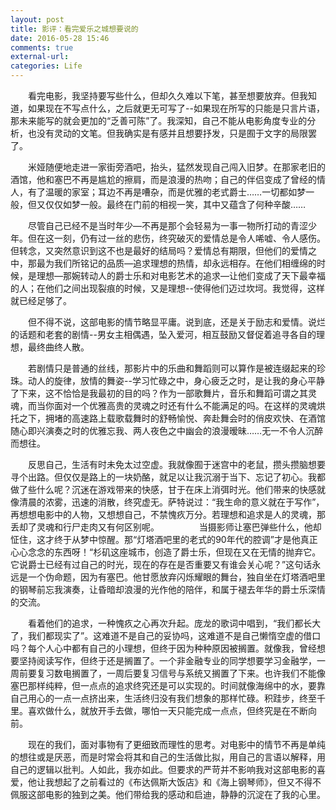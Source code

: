 ```yaml
---
layout: post
title: 影评：看完爱乐之城想要说的
date: 2016-05-28 15:46
comments: true
external-url:
categories: Life
---
```


　　看完电影，我坚持要写些什么，但却久久难以下笔，甚至想要放弃。但我知道，如果现在不写点什么，之后就更无可写了--如果现在所写的只能是只言片语，那未来能写的就会更加的“乏善可陈”了。我深知，自己不能从电影角度专业的分析，也没有灵动的文笔。但我确实是有感并且想要抒发，只是囿于文字的局限罢了。

　　米娅随便地走进一家街旁酒吧，抬头，猛然发现自己闯入旧梦。在那家老旧的酒馆，他和塞巴不再是尴尬的擦肩，而是浪漫的热吻；自己的伴侣变成了曾经的情人，有了温暖的家室；耳边不再是嘈杂，而是优雅的老式爵士……一切都如梦一般，但又仅仅如梦一般。最终在门前的相视一笑，其中又蕴含了何种辛酸……
	
　　尽管自己已经不是当时年少—不再是那个会轻易为一事一物所打动的青涩少年。但在这一刻，仍有过一丝的悲伤，终究破灭的爱情总是令人唏嘘、令人感伤。但转念，又突然意识到这不也是最好的结局吗？爱情总有期限，但他们的爱情之中，那最为我们所铭记的品质—追求理想的热情，却永远相存。在他们相缠绵的时候，是理想—那婉转动人的爵士乐和对电影艺术的追求—让他们变成了天下最幸福的人；在他们之间出现裂痕的时候，又是理想--使得他们迈过坎坷。我觉得，这样就已经足够了。
	
　　但不得不说，这部电影的情节略显平庸。说到底，还是关于励志和爱情。说烂的话题和老套的剧情--男女主相偶遇，坠入爱河，相互鼓励又督促着追寻各自的理想，最终曲终人散。

　　若剧情只是普通的丝线，那影片中的乐曲和舞蹈则可以算作是被连缀起来的珍珠。动人的旋律，放情的舞姿--学习忙碌之中，身心疲乏之时，是让我的身心平静了下来，这不恰恰是我最初的目的吗？作为一部歌舞片，音乐和舞蹈可谓之其灵魂，而当你面对一个优雅高贵的灵魂之时还有什么不能满足的吗。在这样的灵魂烘托之下，拥堵的高速路上载歌载舞时的舒畅愉悦、奔赴舞会时的俏皮欢快、在酒馆随心即兴演奏之时的优雅忘我、两人夜色之中幽会的浪漫暧昧……无一不令人沉醉而想往。

　　反思自己，生活有时未免太过空虚。我就像囿于迷宫中的老鼠，攒头攒脑想要寻个出路。但仅仅是路上的一块奶酪，就足以让我沉溺于当下、忘记了初心。我都做了些什么呢？沉迷在游戏带来的快感，甘于在床上消弭时光。他们带来的快感就像清晨的浓雾，迅速的消散，终究虚无。萨特说过：“我生命的意义就在于写作”，再想想电影中的人物，又想想自己，不禁愧疚万分。若理想和追求是人的灵魂，那丢却了灵魂和行尸走肉又有何区别呢。
　　
　　当摄影师让塞巴弹些什么，他却怔住，这才终于从梦中惊醒。那“灯塔酒吧里的老式的90年代的腔调”才是他真正心心念念的东西呀！“杉矶这座城市，创造了爵士乐，但现在又在无情的抛弃它。它说爵士已经有过自己的时光，现在的存在是否重要又有谁会关心呢？”这句话永远是一个伪命题，因为有塞巴。他甘愿放弃闪烁耀眼的舞台，独自坐在灯塔酒吧里的钢琴前忘我演奏，让昏暗却浪漫的光作他的陪伴，和属于褪去年华的爵士乐深情的交流。
	
　　看着他们的追求，一种愧疚之心再次升起。庞龙的歌词中唱到，“我们都长大了，我们都现实了”。这难道不是自己的妥协吗，这难道不是自己懒惰空虚的借口吗？每个人心中都有自己的小理想，但终于因为种种原因被搁置。就像我，曾经想要坚持阅读写作，但终于还是搁置了。一个非金融专业的同学想要学习金融学，一周前要复习数电搁置了，一周后要复习信号与系统又搁置了下来。也许我们不能像塞巴那样纯粹，但一点点的追求终究还是可以实现的。时间就像海绵中的水，要靠自己用心的一点一点挤出来，生活终归没有我们想象的那样忙碌。积跬步，终至千里。喜欢做什么，就放开手去做，哪怕一天只能完成一点点，但终究是在不断向前。
	
　　现在的我们，面对事物有了更细致而理性的思考。对电影中的情节不再是单纯的想往或是厌恶，而是时常会将其和自己的生活做比拟，用自己的言语以解释，用自己的逻辑以批判。人如此，我亦如此。但要求的严苛并不影响我对这部电影的喜爱，他让我想起了之前看过的《布达佩斯大饭店》和《海上钢琴师》，但又不得不佩服这部电影的独到之美。他们带给我的感动和启迪，静静的沉淀在了我的心里。
